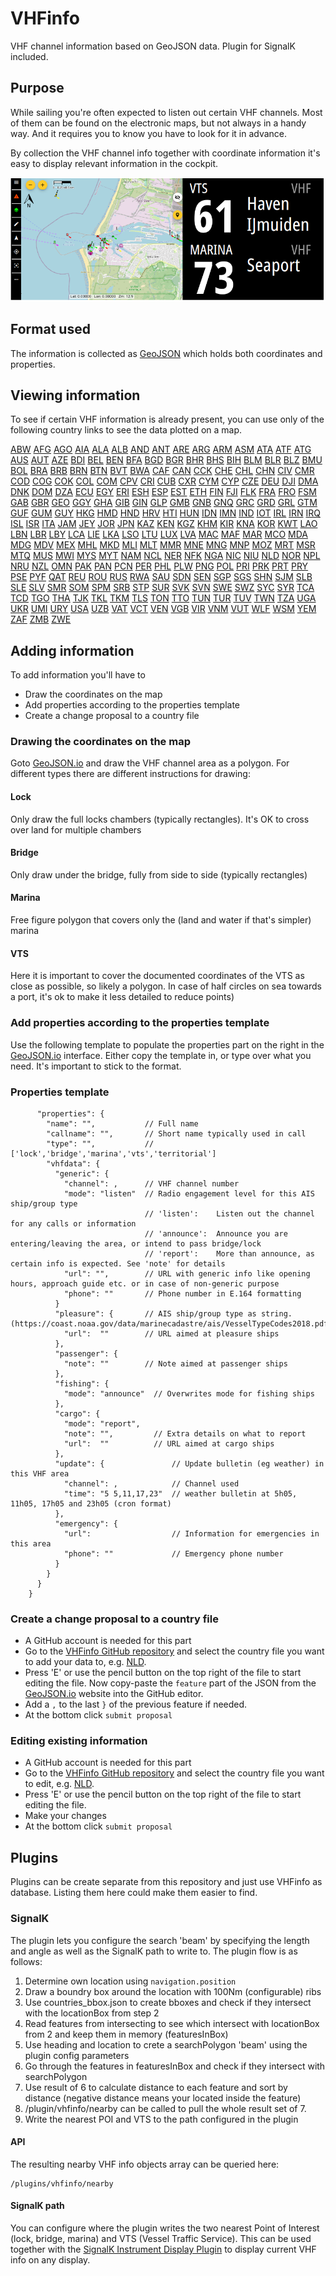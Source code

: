 # VHFinfo
VHF channel information based on GeoJSON data. Plugin for SignalK included.

## Purpose
While sailing you're often expected to listen out certain VHF channels. Most of them can be found on the electronic maps, but not always in a handy way. And it requires you to know you have to look for it in advance.

By collection the VHF channel info together with coordinate information it's easy to display relevant information in the cockpit.

![VHF example display](./documentation/pictures/vhfinfo.png)

## Format used
The information is collected as [GeoJSON](https://geojson.org/) which holds both coordinates and properties.

## Viewing information
To see if certain VHF information is already present, you can use only of the following country links to see the data plotted on a map.

[ABW](https://geojson.io/#data=data:text/x-url,https://raw.githubusercontent.com/htool/vhfinfo/main/data/ABW.json&map=2/0/20)
[AFG](https://geojson.io/#data=data:text/x-url,https://raw.githubusercontent.com/htool/vhfinfo/main/data/AFG.json&map=2/0/20)
[AGO](https://geojson.io/#data=data:text/x-url,https://raw.githubusercontent.com/htool/vhfinfo/main/data/AGO.json&map=2/0/20)
[AIA](https://geojson.io/#data=data:text/x-url,https://raw.githubusercontent.com/htool/vhfinfo/main/data/AIA.json&map=2/0/20)
[ALA](https://geojson.io/#data=data:text/x-url,https://raw.githubusercontent.com/htool/vhfinfo/main/data/ALA.json&map=2/0/20)
[ALB](https://geojson.io/#data=data:text/x-url,https://raw.githubusercontent.com/htool/vhfinfo/main/data/ALB.json&map=2/0/20)
[AND](https://geojson.io/#data=data:text/x-url,https://raw.githubusercontent.com/htool/vhfinfo/main/data/AND.json&map=2/0/20)
[ANT](https://geojson.io/#data=data:text/x-url,https://raw.githubusercontent.com/htool/vhfinfo/main/data/ANT.json&map=2/0/20)
[ARE](https://geojson.io/#data=data:text/x-url,https://raw.githubusercontent.com/htool/vhfinfo/main/data/ARE.json&map=2/0/20)
[ARG](https://geojson.io/#data=data:text/x-url,https://raw.githubusercontent.com/htool/vhfinfo/main/data/ARG.json&map=2/0/20)
[ARM](https://geojson.io/#data=data:text/x-url,https://raw.githubusercontent.com/htool/vhfinfo/main/data/ARM.json&map=2/0/20)
[ASM](https://geojson.io/#data=data:text/x-url,https://raw.githubusercontent.com/htool/vhfinfo/main/data/ASM.json&map=2/0/20)
[ATA](https://geojson.io/#data=data:text/x-url,https://raw.githubusercontent.com/htool/vhfinfo/main/data/ATA.json&map=2/0/20)
[ATF](https://geojson.io/#data=data:text/x-url,https://raw.githubusercontent.com/htool/vhfinfo/main/data/ATF.json&map=2/0/20)
[ATG](https://geojson.io/#data=data:text/x-url,https://raw.githubusercontent.com/htool/vhfinfo/main/data/ATG.json&map=2/0/20)
[AUS](https://geojson.io/#data=data:text/x-url,https://raw.githubusercontent.com/htool/vhfinfo/main/data/AUS.json&map=2/0/20)
[AUT](https://geojson.io/#data=data:text/x-url,https://raw.githubusercontent.com/htool/vhfinfo/main/data/AUT.json&map=2/0/20)
[AZE](https://geojson.io/#data=data:text/x-url,https://raw.githubusercontent.com/htool/vhfinfo/main/data/AZE.json&map=2/0/20)
[BDI](https://geojson.io/#data=data:text/x-url,https://raw.githubusercontent.com/htool/vhfinfo/main/data/BDI.json&map=2/0/20)
[BEL](https://geojson.io/#data=data:text/x-url,https://raw.githubusercontent.com/htool/vhfinfo/main/data/BEL.json&map=2/0/20)
[BEN](https://geojson.io/#data=data:text/x-url,https://raw.githubusercontent.com/htool/vhfinfo/main/data/BEN.json&map=2/0/20)
[BFA](https://geojson.io/#data=data:text/x-url,https://raw.githubusercontent.com/htool/vhfinfo/main/data/BFA.json&map=2/0/20)
[BGD](https://geojson.io/#data=data:text/x-url,https://raw.githubusercontent.com/htool/vhfinfo/main/data/BGD.json&map=2/0/20)
[BGR](https://geojson.io/#data=data:text/x-url,https://raw.githubusercontent.com/htool/vhfinfo/main/data/BGR.json&map=2/0/20)
[BHR](https://geojson.io/#data=data:text/x-url,https://raw.githubusercontent.com/htool/vhfinfo/main/data/BHR.json&map=2/0/20)
[BHS](https://geojson.io/#data=data:text/x-url,https://raw.githubusercontent.com/htool/vhfinfo/main/data/BHS.json&map=2/0/20)
[BIH](https://geojson.io/#data=data:text/x-url,https://raw.githubusercontent.com/htool/vhfinfo/main/data/BIH.json&map=2/0/20)
[BLM](https://geojson.io/#data=data:text/x-url,https://raw.githubusercontent.com/htool/vhfinfo/main/data/BLM.json&map=2/0/20)
[BLR](https://geojson.io/#data=data:text/x-url,https://raw.githubusercontent.com/htool/vhfinfo/main/data/BLR.json&map=2/0/20)
[BLZ](https://geojson.io/#data=data:text/x-url,https://raw.githubusercontent.com/htool/vhfinfo/main/data/BLZ.json&map=2/0/20)
[BMU](https://geojson.io/#data=data:text/x-url,https://raw.githubusercontent.com/htool/vhfinfo/main/data/BMU.json&map=2/0/20)
[BOL](https://geojson.io/#data=data:text/x-url,https://raw.githubusercontent.com/htool/vhfinfo/main/data/BOL.json&map=2/0/20)
[BRA](https://geojson.io/#data=data:text/x-url,https://raw.githubusercontent.com/htool/vhfinfo/main/data/BRA.json&map=2/0/20)
[BRB](https://geojson.io/#data=data:text/x-url,https://raw.githubusercontent.com/htool/vhfinfo/main/data/BRB.json&map=2/0/20)
[BRN](https://geojson.io/#data=data:text/x-url,https://raw.githubusercontent.com/htool/vhfinfo/main/data/BRN.json&map=2/0/20)
[BTN](https://geojson.io/#data=data:text/x-url,https://raw.githubusercontent.com/htool/vhfinfo/main/data/BTN.json&map=2/0/20)
[BVT](https://geojson.io/#data=data:text/x-url,https://raw.githubusercontent.com/htool/vhfinfo/main/data/BVT.json&map=2/0/20)
[BWA](https://geojson.io/#data=data:text/x-url,https://raw.githubusercontent.com/htool/vhfinfo/main/data/BWA.json&map=2/0/20)
[CAF](https://geojson.io/#data=data:text/x-url,https://raw.githubusercontent.com/htool/vhfinfo/main/data/CAF.json&map=2/0/20)
[CAN](https://geojson.io/#data=data:text/x-url,https://raw.githubusercontent.com/htool/vhfinfo/main/data/CAN.json&map=2/0/20)
[CCK](https://geojson.io/#data=data:text/x-url,https://raw.githubusercontent.com/htool/vhfinfo/main/data/CCK.json&map=2/0/20)
[CHE](https://geojson.io/#data=data:text/x-url,https://raw.githubusercontent.com/htool/vhfinfo/main/data/CHE.json&map=2/0/20)
[CHL](https://geojson.io/#data=data:text/x-url,https://raw.githubusercontent.com/htool/vhfinfo/main/data/CHL.json&map=2/0/20)
[CHN](https://geojson.io/#data=data:text/x-url,https://raw.githubusercontent.com/htool/vhfinfo/main/data/CHN.json&map=2/0/20)
[CIV](https://geojson.io/#data=data:text/x-url,https://raw.githubusercontent.com/htool/vhfinfo/main/data/CIV.json&map=2/0/20)
[CMR](https://geojson.io/#data=data:text/x-url,https://raw.githubusercontent.com/htool/vhfinfo/main/data/CMR.json&map=2/0/20)
[COD](https://geojson.io/#data=data:text/x-url,https://raw.githubusercontent.com/htool/vhfinfo/main/data/COD.json&map=2/0/20)
[COG](https://geojson.io/#data=data:text/x-url,https://raw.githubusercontent.com/htool/vhfinfo/main/data/COG.json&map=2/0/20)
[COK](https://geojson.io/#data=data:text/x-url,https://raw.githubusercontent.com/htool/vhfinfo/main/data/COK.json&map=2/0/20)
[COL](https://geojson.io/#data=data:text/x-url,https://raw.githubusercontent.com/htool/vhfinfo/main/data/COL.json&map=2/0/20)
[COM](https://geojson.io/#data=data:text/x-url,https://raw.githubusercontent.com/htool/vhfinfo/main/data/COM.json&map=2/0/20)
[CPV](https://geojson.io/#data=data:text/x-url,https://raw.githubusercontent.com/htool/vhfinfo/main/data/CPV.json&map=2/0/20)
[CRI](https://geojson.io/#data=data:text/x-url,https://raw.githubusercontent.com/htool/vhfinfo/main/data/CRI.json&map=2/0/20)
[CUB](https://geojson.io/#data=data:text/x-url,https://raw.githubusercontent.com/htool/vhfinfo/main/data/CUB.json&map=2/0/20)
[CXR](https://geojson.io/#data=data:text/x-url,https://raw.githubusercontent.com/htool/vhfinfo/main/data/CXR.json&map=2/0/20)
[CYM](https://geojson.io/#data=data:text/x-url,https://raw.githubusercontent.com/htool/vhfinfo/main/data/CYM.json&map=2/0/20)
[CYP](https://geojson.io/#data=data:text/x-url,https://raw.githubusercontent.com/htool/vhfinfo/main/data/CYP.json&map=2/0/20)
[CZE](https://geojson.io/#data=data:text/x-url,https://raw.githubusercontent.com/htool/vhfinfo/main/data/CZE.json&map=2/0/20)
[DEU](https://geojson.io/#data=data:text/x-url,https://raw.githubusercontent.com/htool/vhfinfo/main/data/DEU.json&map=2/0/20)
[DJI](https://geojson.io/#data=data:text/x-url,https://raw.githubusercontent.com/htool/vhfinfo/main/data/DJI.json&map=2/0/20)
[DMA](https://geojson.io/#data=data:text/x-url,https://raw.githubusercontent.com/htool/vhfinfo/main/data/DMA.json&map=2/0/20)
[DNK](https://geojson.io/#data=data:text/x-url,https://raw.githubusercontent.com/htool/vhfinfo/main/data/DNK.json&map=2/0/20)
[DOM](https://geojson.io/#data=data:text/x-url,https://raw.githubusercontent.com/htool/vhfinfo/main/data/DOM.json&map=2/0/20)
[DZA](https://geojson.io/#data=data:text/x-url,https://raw.githubusercontent.com/htool/vhfinfo/main/data/DZA.json&map=2/0/20)
[ECU](https://geojson.io/#data=data:text/x-url,https://raw.githubusercontent.com/htool/vhfinfo/main/data/ECU.json&map=2/0/20)
[EGY](https://geojson.io/#data=data:text/x-url,https://raw.githubusercontent.com/htool/vhfinfo/main/data/EGY.json&map=2/0/20)
[ERI](https://geojson.io/#data=data:text/x-url,https://raw.githubusercontent.com/htool/vhfinfo/main/data/ERI.json&map=2/0/20)
[ESH](https://geojson.io/#data=data:text/x-url,https://raw.githubusercontent.com/htool/vhfinfo/main/data/ESH.json&map=2/0/20)
[ESP](https://geojson.io/#data=data:text/x-url,https://raw.githubusercontent.com/htool/vhfinfo/main/data/ESP.json&map=2/0/20)
[EST](https://geojson.io/#data=data:text/x-url,https://raw.githubusercontent.com/htool/vhfinfo/main/data/EST.json&map=2/0/20)
[ETH](https://geojson.io/#data=data:text/x-url,https://raw.githubusercontent.com/htool/vhfinfo/main/data/ETH.json&map=2/0/20)
[FIN](https://geojson.io/#data=data:text/x-url,https://raw.githubusercontent.com/htool/vhfinfo/main/data/FIN.json&map=2/0/20)
[FJI](https://geojson.io/#data=data:text/x-url,https://raw.githubusercontent.com/htool/vhfinfo/main/data/FJI.json&map=2/0/20)
[FLK](https://geojson.io/#data=data:text/x-url,https://raw.githubusercontent.com/htool/vhfinfo/main/data/FLK.json&map=2/0/20)
[FRA](https://geojson.io/#data=data:text/x-url,https://raw.githubusercontent.com/htool/vhfinfo/main/data/FRA.json&map=2/0/20)
[FRO](https://geojson.io/#data=data:text/x-url,https://raw.githubusercontent.com/htool/vhfinfo/main/data/FRO.json&map=2/0/20)
[FSM](https://geojson.io/#data=data:text/x-url,https://raw.githubusercontent.com/htool/vhfinfo/main/data/FSM.json&map=2/0/20)
[GAB](https://geojson.io/#data=data:text/x-url,https://raw.githubusercontent.com/htool/vhfinfo/main/data/GAB.json&map=2/0/20)
[GBR](https://geojson.io/#data=data:text/x-url,https://raw.githubusercontent.com/htool/vhfinfo/main/data/GBR.json&map=2/0/20)
[GEO](https://geojson.io/#data=data:text/x-url,https://raw.githubusercontent.com/htool/vhfinfo/main/data/GEO.json&map=2/0/20)
[GGY](https://geojson.io/#data=data:text/x-url,https://raw.githubusercontent.com/htool/vhfinfo/main/data/GGY.json&map=2/0/20)
[GHA](https://geojson.io/#data=data:text/x-url,https://raw.githubusercontent.com/htool/vhfinfo/main/data/GHA.json&map=2/0/20)
[GIB](https://geojson.io/#data=data:text/x-url,https://raw.githubusercontent.com/htool/vhfinfo/main/data/GIB.json&map=2/0/20)
[GIN](https://geojson.io/#data=data:text/x-url,https://raw.githubusercontent.com/htool/vhfinfo/main/data/GIN.json&map=2/0/20)
[GLP](https://geojson.io/#data=data:text/x-url,https://raw.githubusercontent.com/htool/vhfinfo/main/data/GLP.json&map=2/0/20)
[GMB](https://geojson.io/#data=data:text/x-url,https://raw.githubusercontent.com/htool/vhfinfo/main/data/GMB.json&map=2/0/20)
[GNB](https://geojson.io/#data=data:text/x-url,https://raw.githubusercontent.com/htool/vhfinfo/main/data/GNB.json&map=2/0/20)
[GNQ](https://geojson.io/#data=data:text/x-url,https://raw.githubusercontent.com/htool/vhfinfo/main/data/GNQ.json&map=2/0/20)
[GRC](https://geojson.io/#data=data:text/x-url,https://raw.githubusercontent.com/htool/vhfinfo/main/data/GRC.json&map=2/0/20)
[GRD](https://geojson.io/#data=data:text/x-url,https://raw.githubusercontent.com/htool/vhfinfo/main/data/GRD.json&map=2/0/20)
[GRL](https://geojson.io/#data=data:text/x-url,https://raw.githubusercontent.com/htool/vhfinfo/main/data/GRL.json&map=2/0/20)
[GTM](https://geojson.io/#data=data:text/x-url,https://raw.githubusercontent.com/htool/vhfinfo/main/data/GTM.json&map=2/0/20)
[GUF](https://geojson.io/#data=data:text/x-url,https://raw.githubusercontent.com/htool/vhfinfo/main/data/GUF.json&map=2/0/20)
[GUM](https://geojson.io/#data=data:text/x-url,https://raw.githubusercontent.com/htool/vhfinfo/main/data/GUM.json&map=2/0/20)
[GUY](https://geojson.io/#data=data:text/x-url,https://raw.githubusercontent.com/htool/vhfinfo/main/data/GUY.json&map=2/0/20)
[HKG](https://geojson.io/#data=data:text/x-url,https://raw.githubusercontent.com/htool/vhfinfo/main/data/HKG.json&map=2/0/20)
[HMD](https://geojson.io/#data=data:text/x-url,https://raw.githubusercontent.com/htool/vhfinfo/main/data/HMD.json&map=2/0/20)
[HND](https://geojson.io/#data=data:text/x-url,https://raw.githubusercontent.com/htool/vhfinfo/main/data/HND.json&map=2/0/20)
[HRV](https://geojson.io/#data=data:text/x-url,https://raw.githubusercontent.com/htool/vhfinfo/main/data/HRV.json&map=2/0/20)
[HTI](https://geojson.io/#data=data:text/x-url,https://raw.githubusercontent.com/htool/vhfinfo/main/data/HTI.json&map=2/0/20)
[HUN](https://geojson.io/#data=data:text/x-url,https://raw.githubusercontent.com/htool/vhfinfo/main/data/HUN.json&map=2/0/20)
[IDN](https://geojson.io/#data=data:text/x-url,https://raw.githubusercontent.com/htool/vhfinfo/main/data/IDN.json&map=2/0/20)
[IMN](https://geojson.io/#data=data:text/x-url,https://raw.githubusercontent.com/htool/vhfinfo/main/data/IMN.json&map=2/0/20)
[IND](https://geojson.io/#data=data:text/x-url,https://raw.githubusercontent.com/htool/vhfinfo/main/data/IND.json&map=2/0/20)
[IOT](https://geojson.io/#data=data:text/x-url,https://raw.githubusercontent.com/htool/vhfinfo/main/data/IOT.json&map=2/0/20)
[IRL](https://geojson.io/#data=data:text/x-url,https://raw.githubusercontent.com/htool/vhfinfo/main/data/IRL.json&map=2/0/20)
[IRN](https://geojson.io/#data=data:text/x-url,https://raw.githubusercontent.com/htool/vhfinfo/main/data/IRN.json&map=2/0/20)
[IRQ](https://geojson.io/#data=data:text/x-url,https://raw.githubusercontent.com/htool/vhfinfo/main/data/IRQ.json&map=2/0/20)
[ISL](https://geojson.io/#data=data:text/x-url,https://raw.githubusercontent.com/htool/vhfinfo/main/data/ISL.json&map=2/0/20)
[ISR](https://geojson.io/#data=data:text/x-url,https://raw.githubusercontent.com/htool/vhfinfo/main/data/ISR.json&map=2/0/20)
[ITA](https://geojson.io/#data=data:text/x-url,https://raw.githubusercontent.com/htool/vhfinfo/main/data/ITA.json&map=2/0/20)
[JAM](https://geojson.io/#data=data:text/x-url,https://raw.githubusercontent.com/htool/vhfinfo/main/data/JAM.json&map=2/0/20)
[JEY](https://geojson.io/#data=data:text/x-url,https://raw.githubusercontent.com/htool/vhfinfo/main/data/JEY.json&map=2/0/20)
[JOR](https://geojson.io/#data=data:text/x-url,https://raw.githubusercontent.com/htool/vhfinfo/main/data/JOR.json&map=2/0/20)
[JPN](https://geojson.io/#data=data:text/x-url,https://raw.githubusercontent.com/htool/vhfinfo/main/data/JPN.json&map=2/0/20)
[KAZ](https://geojson.io/#data=data:text/x-url,https://raw.githubusercontent.com/htool/vhfinfo/main/data/KAZ.json&map=2/0/20)
[KEN](https://geojson.io/#data=data:text/x-url,https://raw.githubusercontent.com/htool/vhfinfo/main/data/KEN.json&map=2/0/20)
[KGZ](https://geojson.io/#data=data:text/x-url,https://raw.githubusercontent.com/htool/vhfinfo/main/data/KGZ.json&map=2/0/20)
[KHM](https://geojson.io/#data=data:text/x-url,https://raw.githubusercontent.com/htool/vhfinfo/main/data/KHM.json&map=2/0/20)
[KIR](https://geojson.io/#data=data:text/x-url,https://raw.githubusercontent.com/htool/vhfinfo/main/data/KIR.json&map=2/0/20)
[KNA](https://geojson.io/#data=data:text/x-url,https://raw.githubusercontent.com/htool/vhfinfo/main/data/KNA.json&map=2/0/20)
[KOR](https://geojson.io/#data=data:text/x-url,https://raw.githubusercontent.com/htool/vhfinfo/main/data/KOR.json&map=2/0/20)
[KWT](https://geojson.io/#data=data:text/x-url,https://raw.githubusercontent.com/htool/vhfinfo/main/data/KWT.json&map=2/0/20)
[LAO](https://geojson.io/#data=data:text/x-url,https://raw.githubusercontent.com/htool/vhfinfo/main/data/LAO.json&map=2/0/20)
[LBN](https://geojson.io/#data=data:text/x-url,https://raw.githubusercontent.com/htool/vhfinfo/main/data/LBN.json&map=2/0/20)
[LBR](https://geojson.io/#data=data:text/x-url,https://raw.githubusercontent.com/htool/vhfinfo/main/data/LBR.json&map=2/0/20)
[LBY](https://geojson.io/#data=data:text/x-url,https://raw.githubusercontent.com/htool/vhfinfo/main/data/LBY.json&map=2/0/20)
[LCA](https://geojson.io/#data=data:text/x-url,https://raw.githubusercontent.com/htool/vhfinfo/main/data/LCA.json&map=2/0/20)
[LIE](https://geojson.io/#data=data:text/x-url,https://raw.githubusercontent.com/htool/vhfinfo/main/data/LIE.json&map=2/0/20)
[LKA](https://geojson.io/#data=data:text/x-url,https://raw.githubusercontent.com/htool/vhfinfo/main/data/LKA.json&map=2/0/20)
[LSO](https://geojson.io/#data=data:text/x-url,https://raw.githubusercontent.com/htool/vhfinfo/main/data/LSO.json&map=2/0/20)
[LTU](https://geojson.io/#data=data:text/x-url,https://raw.githubusercontent.com/htool/vhfinfo/main/data/LTU.json&map=2/0/20)
[LUX](https://geojson.io/#data=data:text/x-url,https://raw.githubusercontent.com/htool/vhfinfo/main/data/LUX.json&map=2/0/20)
[LVA](https://geojson.io/#data=data:text/x-url,https://raw.githubusercontent.com/htool/vhfinfo/main/data/LVA.json&map=2/0/20)
[MAC](https://geojson.io/#data=data:text/x-url,https://raw.githubusercontent.com/htool/vhfinfo/main/data/MAC.json&map=2/0/20)
[MAF](https://geojson.io/#data=data:text/x-url,https://raw.githubusercontent.com/htool/vhfinfo/main/data/MAF.json&map=2/0/20)
[MAR](https://geojson.io/#data=data:text/x-url,https://raw.githubusercontent.com/htool/vhfinfo/main/data/MAR.json&map=2/0/20)
[MCO](https://geojson.io/#data=data:text/x-url,https://raw.githubusercontent.com/htool/vhfinfo/main/data/MCO.json&map=2/0/20)
[MDA](https://geojson.io/#data=data:text/x-url,https://raw.githubusercontent.com/htool/vhfinfo/main/data/MDA.json&map=2/0/20)
[MDG](https://geojson.io/#data=data:text/x-url,https://raw.githubusercontent.com/htool/vhfinfo/main/data/MDG.json&map=2/0/20)
[MDV](https://geojson.io/#data=data:text/x-url,https://raw.githubusercontent.com/htool/vhfinfo/main/data/MDV.json&map=2/0/20)
[MEX](https://geojson.io/#data=data:text/x-url,https://raw.githubusercontent.com/htool/vhfinfo/main/data/MEX.json&map=2/0/20)
[MHL](https://geojson.io/#data=data:text/x-url,https://raw.githubusercontent.com/htool/vhfinfo/main/data/MHL.json&map=2/0/20)
[MKD](https://geojson.io/#data=data:text/x-url,https://raw.githubusercontent.com/htool/vhfinfo/main/data/MKD.json&map=2/0/20)
[MLI](https://geojson.io/#data=data:text/x-url,https://raw.githubusercontent.com/htool/vhfinfo/main/data/MLI.json&map=2/0/20)
[MLT](https://geojson.io/#data=data:text/x-url,https://raw.githubusercontent.com/htool/vhfinfo/main/data/MLT.json&map=2/0/20)
[MMR](https://geojson.io/#data=data:text/x-url,https://raw.githubusercontent.com/htool/vhfinfo/main/data/MMR.json&map=2/0/20)
[MNE](https://geojson.io/#data=data:text/x-url,https://raw.githubusercontent.com/htool/vhfinfo/main/data/MNE.json&map=2/0/20)
[MNG](https://geojson.io/#data=data:text/x-url,https://raw.githubusercontent.com/htool/vhfinfo/main/data/MNG.json&map=2/0/20)
[MNP](https://geojson.io/#data=data:text/x-url,https://raw.githubusercontent.com/htool/vhfinfo/main/data/MNP.json&map=2/0/20)
[MOZ](https://geojson.io/#data=data:text/x-url,https://raw.githubusercontent.com/htool/vhfinfo/main/data/MOZ.json&map=2/0/20)
[MRT](https://geojson.io/#data=data:text/x-url,https://raw.githubusercontent.com/htool/vhfinfo/main/data/MRT.json&map=2/0/20)
[MSR](https://geojson.io/#data=data:text/x-url,https://raw.githubusercontent.com/htool/vhfinfo/main/data/MSR.json&map=2/0/20)
[MTQ](https://geojson.io/#data=data:text/x-url,https://raw.githubusercontent.com/htool/vhfinfo/main/data/MTQ.json&map=2/0/20)
[MUS](https://geojson.io/#data=data:text/x-url,https://raw.githubusercontent.com/htool/vhfinfo/main/data/MUS.json&map=2/0/20)
[MWI](https://geojson.io/#data=data:text/x-url,https://raw.githubusercontent.com/htool/vhfinfo/main/data/MWI.json&map=2/0/20)
[MYS](https://geojson.io/#data=data:text/x-url,https://raw.githubusercontent.com/htool/vhfinfo/main/data/MYS.json&map=2/0/20)
[MYT](https://geojson.io/#data=data:text/x-url,https://raw.githubusercontent.com/htool/vhfinfo/main/data/MYT.json&map=2/0/20)
[NAM](https://geojson.io/#data=data:text/x-url,https://raw.githubusercontent.com/htool/vhfinfo/main/data/NAM.json&map=2/0/20)
[NCL](https://geojson.io/#data=data:text/x-url,https://raw.githubusercontent.com/htool/vhfinfo/main/data/NCL.json&map=2/0/20)
[NER](https://geojson.io/#data=data:text/x-url,https://raw.githubusercontent.com/htool/vhfinfo/main/data/NER.json&map=2/0/20)
[NFK](https://geojson.io/#data=data:text/x-url,https://raw.githubusercontent.com/htool/vhfinfo/main/data/NFK.json&map=2/0/20)
[NGA](https://geojson.io/#data=data:text/x-url,https://raw.githubusercontent.com/htool/vhfinfo/main/data/NGA.json&map=2/0/20)
[NIC](https://geojson.io/#data=data:text/x-url,https://raw.githubusercontent.com/htool/vhfinfo/main/data/NIC.json&map=2/0/20)
[NIU](https://geojson.io/#data=data:text/x-url,https://raw.githubusercontent.com/htool/vhfinfo/main/data/NIU.json&map=2/0/20)
[NLD](https://geojson.io/#data=data:text/x-url,https://raw.githubusercontent.com/htool/vhfinfo/main/data/NLD.json&map=2/0/20)
[NOR](https://geojson.io/#data=data:text/x-url,https://raw.githubusercontent.com/htool/vhfinfo/main/data/NOR.json&map=2/0/20)
[NPL](https://geojson.io/#data=data:text/x-url,https://raw.githubusercontent.com/htool/vhfinfo/main/data/NPL.json&map=2/0/20)
[NRU](https://geojson.io/#data=data:text/x-url,https://raw.githubusercontent.com/htool/vhfinfo/main/data/NRU.json&map=2/0/20)
[NZL](https://geojson.io/#data=data:text/x-url,https://raw.githubusercontent.com/htool/vhfinfo/main/data/NZL.json&map=2/0/20)
[OMN](https://geojson.io/#data=data:text/x-url,https://raw.githubusercontent.com/htool/vhfinfo/main/data/OMN.json&map=2/0/20)
[PAK](https://geojson.io/#data=data:text/x-url,https://raw.githubusercontent.com/htool/vhfinfo/main/data/PAK.json&map=2/0/20)
[PAN](https://geojson.io/#data=data:text/x-url,https://raw.githubusercontent.com/htool/vhfinfo/main/data/PAN.json&map=2/0/20)
[PCN](https://geojson.io/#data=data:text/x-url,https://raw.githubusercontent.com/htool/vhfinfo/main/data/PCN.json&map=2/0/20)
[PER](https://geojson.io/#data=data:text/x-url,https://raw.githubusercontent.com/htool/vhfinfo/main/data/PER.json&map=2/0/20)
[PHL](https://geojson.io/#data=data:text/x-url,https://raw.githubusercontent.com/htool/vhfinfo/main/data/PHL.json&map=2/0/20)
[PLW](https://geojson.io/#data=data:text/x-url,https://raw.githubusercontent.com/htool/vhfinfo/main/data/PLW.json&map=2/0/20)
[PNG](https://geojson.io/#data=data:text/x-url,https://raw.githubusercontent.com/htool/vhfinfo/main/data/PNG.json&map=2/0/20)
[POL](https://geojson.io/#data=data:text/x-url,https://raw.githubusercontent.com/htool/vhfinfo/main/data/POL.json&map=2/0/20)
[PRI](https://geojson.io/#data=data:text/x-url,https://raw.githubusercontent.com/htool/vhfinfo/main/data/PRI.json&map=2/0/20)
[PRK](https://geojson.io/#data=data:text/x-url,https://raw.githubusercontent.com/htool/vhfinfo/main/data/PRK.json&map=2/0/20)
[PRT](https://geojson.io/#data=data:text/x-url,https://raw.githubusercontent.com/htool/vhfinfo/main/data/PRT.json&map=2/0/20)
[PRY](https://geojson.io/#data=data:text/x-url,https://raw.githubusercontent.com/htool/vhfinfo/main/data/PRY.json&map=2/0/20)
[PSE](https://geojson.io/#data=data:text/x-url,https://raw.githubusercontent.com/htool/vhfinfo/main/data/PSE.json&map=2/0/20)
[PYF](https://geojson.io/#data=data:text/x-url,https://raw.githubusercontent.com/htool/vhfinfo/main/data/PYF.json&map=2/0/20)
[QAT](https://geojson.io/#data=data:text/x-url,https://raw.githubusercontent.com/htool/vhfinfo/main/data/QAT.json&map=2/0/20)
[REU](https://geojson.io/#data=data:text/x-url,https://raw.githubusercontent.com/htool/vhfinfo/main/data/REU.json&map=2/0/20)
[ROU](https://geojson.io/#data=data:text/x-url,https://raw.githubusercontent.com/htool/vhfinfo/main/data/ROU.json&map=2/0/20)
[RUS](https://geojson.io/#data=data:text/x-url,https://raw.githubusercontent.com/htool/vhfinfo/main/data/RUS.json&map=2/0/20)
[RWA](https://geojson.io/#data=data:text/x-url,https://raw.githubusercontent.com/htool/vhfinfo/main/data/RWA.json&map=2/0/20)
[SAU](https://geojson.io/#data=data:text/x-url,https://raw.githubusercontent.com/htool/vhfinfo/main/data/SAU.json&map=2/0/20)
[SDN](https://geojson.io/#data=data:text/x-url,https://raw.githubusercontent.com/htool/vhfinfo/main/data/SDN.json&map=2/0/20)
[SEN](https://geojson.io/#data=data:text/x-url,https://raw.githubusercontent.com/htool/vhfinfo/main/data/SEN.json&map=2/0/20)
[SGP](https://geojson.io/#data=data:text/x-url,https://raw.githubusercontent.com/htool/vhfinfo/main/data/SGP.json&map=2/0/20)
[SGS](https://geojson.io/#data=data:text/x-url,https://raw.githubusercontent.com/htool/vhfinfo/main/data/SGS.json&map=2/0/20)
[SHN](https://geojson.io/#data=data:text/x-url,https://raw.githubusercontent.com/htool/vhfinfo/main/data/SHN.json&map=2/0/20)
[SJM](https://geojson.io/#data=data:text/x-url,https://raw.githubusercontent.com/htool/vhfinfo/main/data/SJM.json&map=2/0/20)
[SLB](https://geojson.io/#data=data:text/x-url,https://raw.githubusercontent.com/htool/vhfinfo/main/data/SLB.json&map=2/0/20)
[SLE](https://geojson.io/#data=data:text/x-url,https://raw.githubusercontent.com/htool/vhfinfo/main/data/SLE.json&map=2/0/20)
[SLV](https://geojson.io/#data=data:text/x-url,https://raw.githubusercontent.com/htool/vhfinfo/main/data/SLV.json&map=2/0/20)
[SMR](https://geojson.io/#data=data:text/x-url,https://raw.githubusercontent.com/htool/vhfinfo/main/data/SMR.json&map=2/0/20)
[SOM](https://geojson.io/#data=data:text/x-url,https://raw.githubusercontent.com/htool/vhfinfo/main/data/SOM.json&map=2/0/20)
[SPM](https://geojson.io/#data=data:text/x-url,https://raw.githubusercontent.com/htool/vhfinfo/main/data/SPM.json&map=2/0/20)
[SRB](https://geojson.io/#data=data:text/x-url,https://raw.githubusercontent.com/htool/vhfinfo/main/data/SRB.json&map=2/0/20)
[STP](https://geojson.io/#data=data:text/x-url,https://raw.githubusercontent.com/htool/vhfinfo/main/data/STP.json&map=2/0/20)
[SUR](https://geojson.io/#data=data:text/x-url,https://raw.githubusercontent.com/htool/vhfinfo/main/data/SUR.json&map=2/0/20)
[SVK](https://geojson.io/#data=data:text/x-url,https://raw.githubusercontent.com/htool/vhfinfo/main/data/SVK.json&map=2/0/20)
[SVN](https://geojson.io/#data=data:text/x-url,https://raw.githubusercontent.com/htool/vhfinfo/main/data/SVN.json&map=2/0/20)
[SWE](https://geojson.io/#data=data:text/x-url,https://raw.githubusercontent.com/htool/vhfinfo/main/data/SWE.json&map=2/0/20)
[SWZ](https://geojson.io/#data=data:text/x-url,https://raw.githubusercontent.com/htool/vhfinfo/main/data/SWZ.json&map=2/0/20)
[SYC](https://geojson.io/#data=data:text/x-url,https://raw.githubusercontent.com/htool/vhfinfo/main/data/SYC.json&map=2/0/20)
[SYR](https://geojson.io/#data=data:text/x-url,https://raw.githubusercontent.com/htool/vhfinfo/main/data/SYR.json&map=2/0/20)
[TCA](https://geojson.io/#data=data:text/x-url,https://raw.githubusercontent.com/htool/vhfinfo/main/data/TCA.json&map=2/0/20)
[TCD](https://geojson.io/#data=data:text/x-url,https://raw.githubusercontent.com/htool/vhfinfo/main/data/TCD.json&map=2/0/20)
[TGO](https://geojson.io/#data=data:text/x-url,https://raw.githubusercontent.com/htool/vhfinfo/main/data/TGO.json&map=2/0/20)
[THA](https://geojson.io/#data=data:text/x-url,https://raw.githubusercontent.com/htool/vhfinfo/main/data/THA.json&map=2/0/20)
[TJK](https://geojson.io/#data=data:text/x-url,https://raw.githubusercontent.com/htool/vhfinfo/main/data/TJK.json&map=2/0/20)
[TKL](https://geojson.io/#data=data:text/x-url,https://raw.githubusercontent.com/htool/vhfinfo/main/data/TKL.json&map=2/0/20)
[TKM](https://geojson.io/#data=data:text/x-url,https://raw.githubusercontent.com/htool/vhfinfo/main/data/TKM.json&map=2/0/20)
[TLS](https://geojson.io/#data=data:text/x-url,https://raw.githubusercontent.com/htool/vhfinfo/main/data/TLS.json&map=2/0/20)
[TON](https://geojson.io/#data=data:text/x-url,https://raw.githubusercontent.com/htool/vhfinfo/main/data/TON.json&map=2/0/20)
[TTO](https://geojson.io/#data=data:text/x-url,https://raw.githubusercontent.com/htool/vhfinfo/main/data/TTO.json&map=2/0/20)
[TUN](https://geojson.io/#data=data:text/x-url,https://raw.githubusercontent.com/htool/vhfinfo/main/data/TUN.json&map=2/0/20)
[TUR](https://geojson.io/#data=data:text/x-url,https://raw.githubusercontent.com/htool/vhfinfo/main/data/TUR.json&map=2/0/20)
[TUV](https://geojson.io/#data=data:text/x-url,https://raw.githubusercontent.com/htool/vhfinfo/main/data/TUV.json&map=2/0/20)
[TWN](https://geojson.io/#data=data:text/x-url,https://raw.githubusercontent.com/htool/vhfinfo/main/data/TWN.json&map=2/0/20)
[TZA](https://geojson.io/#data=data:text/x-url,https://raw.githubusercontent.com/htool/vhfinfo/main/data/TZA.json&map=2/0/20)
[UGA](https://geojson.io/#data=data:text/x-url,https://raw.githubusercontent.com/htool/vhfinfo/main/data/UGA.json&map=2/0/20)
[UKR](https://geojson.io/#data=data:text/x-url,https://raw.githubusercontent.com/htool/vhfinfo/main/data/UKR.json&map=2/0/20)
[UMI](https://geojson.io/#data=data:text/x-url,https://raw.githubusercontent.com/htool/vhfinfo/main/data/UMI.json&map=2/0/20)
[URY](https://geojson.io/#data=data:text/x-url,https://raw.githubusercontent.com/htool/vhfinfo/main/data/URY.json&map=2/0/20)
[USA](https://geojson.io/#data=data:text/x-url,https://raw.githubusercontent.com/htool/vhfinfo/main/data/USA.json&map=2/0/20)
[UZB](https://geojson.io/#data=data:text/x-url,https://raw.githubusercontent.com/htool/vhfinfo/main/data/UZB.json&map=2/0/20)
[VAT](https://geojson.io/#data=data:text/x-url,https://raw.githubusercontent.com/htool/vhfinfo/main/data/VAT.json&map=2/0/20)
[VCT](https://geojson.io/#data=data:text/x-url,https://raw.githubusercontent.com/htool/vhfinfo/main/data/VCT.json&map=2/0/20)
[VEN](https://geojson.io/#data=data:text/x-url,https://raw.githubusercontent.com/htool/vhfinfo/main/data/VEN.json&map=2/0/20)
[VGB](https://geojson.io/#data=data:text/x-url,https://raw.githubusercontent.com/htool/vhfinfo/main/data/VGB.json&map=2/0/20)
[VIR](https://geojson.io/#data=data:text/x-url,https://raw.githubusercontent.com/htool/vhfinfo/main/data/VIR.json&map=2/0/20)
[VNM](https://geojson.io/#data=data:text/x-url,https://raw.githubusercontent.com/htool/vhfinfo/main/data/VNM.json&map=2/0/20)
[VUT](https://geojson.io/#data=data:text/x-url,https://raw.githubusercontent.com/htool/vhfinfo/main/data/VUT.json&map=2/0/20)
[WLF](https://geojson.io/#data=data:text/x-url,https://raw.githubusercontent.com/htool/vhfinfo/main/data/WLF.json&map=2/0/20)
[WSM](https://geojson.io/#data=data:text/x-url,https://raw.githubusercontent.com/htool/vhfinfo/main/data/WSM.json&map=2/0/20)
[YEM](https://geojson.io/#data=data:text/x-url,https://raw.githubusercontent.com/htool/vhfinfo/main/data/YEM.json&map=2/0/20)
[ZAF](https://geojson.io/#data=data:text/x-url,https://raw.githubusercontent.com/htool/vhfinfo/main/data/ZAF.json&map=2/0/20)
[ZMB](https://geojson.io/#data=data:text/x-url,https://raw.githubusercontent.com/htool/vhfinfo/main/data/ZMB.json&map=2/0/20)
[ZWE](https://geojson.io/#data=data:text/x-url,https://raw.githubusercontent.com/htool/vhfinfo/main/data/ZWE.json&map=2/0/20)

## Adding information
To add information you'll have to
- Draw the coordinates on the map
- Add properties according to the properties template
- Create a change proposal to a country file

### Drawing the coordinates on the map
Goto [GeoJSON.io](https://geojson.io/) and draw the VHF channel area as a polygon.
For different types there are different instructions for drawing:

#### Lock
Only draw the full locks chambers (typically rectangles). It's OK to cross over land for multiple chambers
#### Bridge
Only draw under the bridge, fully from side to side (typically rectangles)
#### Marina
Free figure polygon that covers only the (land and water if that's simpler) marina
#### VTS
Here it is important to cover the documented coordinates of the VTS as close as possible, so likely a polygon. In case of half circles on sea towards a port, it's ok to make it less detailed to reduce points)

### Add properties according to the properties template
Use the following template to populate the properties part on the right in the [GeoJSON.io](https://geojson.io/) interface. Either copy the template in, or type over what you need. It's important to stick to the format.

### Properties template
```
      "properties": {
        "name": "",           // Full name
        "callname": "",       // Short name typically used in call
        "type": "",           // ['lock','bridge','marina','vts','territorial']
        "vhfdata": {
          "generic": {
            "channel": ,      // VHF channel number
            "mode": "listen"  // Radio engagement level for this AIS ship/group type
                              // 'listen':    Listen out the channel for any calls or information
                              // 'announce':  Announce you are entering/leaving the area, or intend to pass bridge/lock
                              // 'report':    More than announce, as certain info is expected. See 'note' for details
            "url": "",        // URL with generic info like opening hours, approach guide etc. or in case of non-generic purpose
            "phone": ""       // Phone number in E.164 formatting
          }
          "pleasure": {       // AIS ship/group type as string. (https://coast.noaa.gov/data/marinecadastre/ais/VesselTypeCodes2018.pdf)
            "url":  ""        // URL aimed at pleasure ships
          },
          "passenger": {
            "note": ""        // Note aimed at passenger ships
          },
          "fishing": {
            "mode": "announce"  // Overwrites mode for fishing ships
          },
          "cargo": {
            "mode": "report",
            "note": "",         // Extra details on what to report
            "url":  ""          // URL aimed at cargo ships
          },
          "update": {               // Update bulletin (eg weather) in this VHF area
            "channel": ,            // Channel used
            "time": "5 5,11,17,23"  // weather bulletin at 5h05, 11h05, 17h05 and 23h05 (cron format)
          },
          "emergency": {
            "url":                  // Information for emergencies in this area
            "phone": ""             // Emergency phone number
          }
        }
      }
    }
```

### Create a change proposal to a country file
- A GitHub account is needed for this part
- Go to the [VHFinfo GitHub repository](https://github.com/htool/vhfinfo/data/) and select the country file you want to add your data to, e.g. [NLD](https://github.com/htool/vhfinfo/blob/main/data/NLD.json).
- Press 'E' or use the pencil button on the top right of the file to start editing the file. Now copy-paste the `feature` part of the JSON from the [GeoJSON.io](https://geojson.io/) website into the GitHub editor.
- Add a `,` to the last `}` of the previous feature if needed.
- At the bottom click `submit proposal`

### Editing existing information
- A GitHub account is needed for this part
- Go to the [VHFinfo GitHub repository](https://github.com/htool/vhfinfo/data/) and select the country file you want to edit, e.g. [NLD](https://github.com/htool/vhfinfo/blob/main/data/NLD.json).
- Press 'E' or use the pencil button on the top right of the file to start editing the file.
- Make your changes
- At the bottom click `submit proposal`


## Plugins
Plugins can be create separate from this repository and just use VHFinfo as database. Listing them here could make them easier to find.

### SignalK
The plugin lets you configure the search 'beam' by specifying the length and angle as well as the SignalK path to write to.
The plugin flow is as follows:
 1. Determine own location using `navigation.position`
 2. Draw a boundry box around the location with 100Nm (configurable) ribs
 3. Use countries_bbox.json to create bboxes and check if they intersect with the locationBox from step 2
 4. Read features from intersecting to see which intersect with locationBox from 2 and keep them in memory (featuresInBox)
 5. Use heading and location to crete a searchPolygon 'beam' using the plugin config parameters
 6. Go through the features in featuresInBox and check if they intersect with searchPolygon
 7. Use result of 6 to calculate distance to each feature and sort by distance (negative distance means your located inside the feature)
 8. /plugin/vhfinfo/nearby can be called to pull the whole result set of 7.
 9. Write the nearest POI and VTS to the path configured in the plugin

#### API
The resulting nearby VHF info objects array can be queried here:
```
/plugins/vhfinfo/nearby
```

#### SignalK path
You can configure where the plugin writes the two nearest Point of Interest (lock, bridge, marina) and VTS (Vessel Traffic Service). This can be used together with the [SignalK Instrument Display Plugin](https://www.npmjs.com/package/signalk-instrument-display-plugin) to display current VHF info on any display.

